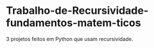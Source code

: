 # Trabalho-de-Recursividade-fundamentos-matem-ticos
3 projetos feitos em Python que usam recursividade.
